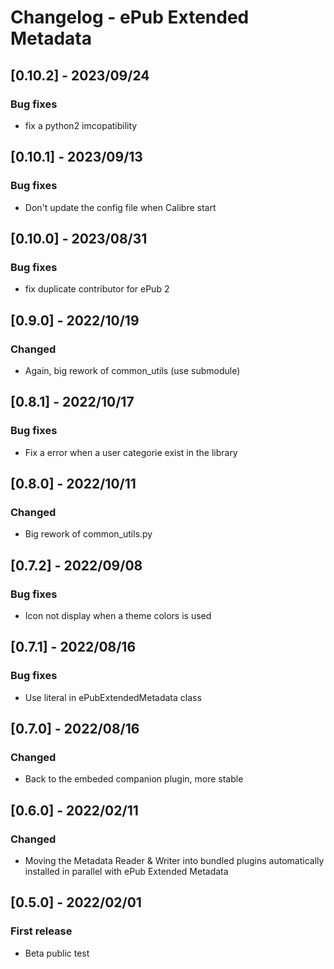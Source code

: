 # Changelog - ePub Extended Metadata

## [0.10.2] - 2023/09/24

### Bug fixes
- fix a python2 imcopatibility

## [0.10.1] - 2023/09/13

### Bug fixes
- Don't update the config file when Calibre start

## [0.10.0] - 2023/08/31

### Bug fixes
- fix duplicate contributor for ePub 2

## [0.9.0] - 2022/10/19

### Changed
- Again, big rework of common_utils (use submodule)

## [0.8.1] - 2022/10/17

### Bug fixes
- Fix a error when a user categorie exist in the library

## [0.8.0] - 2022/10/11

### Changed
- Big rework of common_utils.py

## [0.7.2] - 2022/09/08

### Bug fixes
- Icon not display when a theme colors is used

## [0.7.1] - 2022/08/16

### Bug fixes
- Use literal in ePubExtendedMetadata class

## [0.7.0] - 2022/08/16

### Changed
- Back to the embeded companion plugin, more stable

## [0.6.0] - 2022/02/11

### Changed
- Moving the Metadata Reader & Writer into bundled plugins automatically installed in parallel with ePub Extended Metadata

## [0.5.0] - 2022/02/01

### First release
- Beta public test
